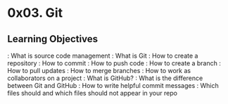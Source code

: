 # 0x03. Git


## Learning Objectives
 
:  What is source code management
:  What is Git
:  How to create a repository
:  How to commit
:  How to push code
:  How to create a branch
:  How to pull updates
:  How to merge branches
:  How to work as collaborators on a project
:  What is GitHub?
:  What is the difference between Git and GitHub
:  How to write helpful commit messages
:  Which files should and which files should not appear in your repo

